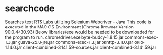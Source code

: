 # searchcode
Searches text RTS Labs utilizing Selenium Webdriver - Java
This code is executed in the MAC OS Environment (Chrome Browser Version 90.0.4430.93)
Below libraries/exe would be needed to be downloaded for the program to run.
chromedriver.exe
byte-buddy-1.8.15.jar
commons-exec-1.3.jar
guava-25.0-jre.jar
commons-exec-1.3.jar
okhttp-3.11.0.jar
okio-1.14.0.jar
client-combined-3.141.59-sources.jar
client-combined-3.141.59.jar
